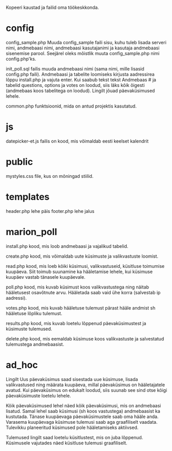 Kopeeri kaustad ja failid oma töökeskkonda.   

# config
config_sample.php
Muuda config_sample faili sisu, kuhu tuleb lisada serveri nimi, andmebaasi nimi, andmebaasi kasutajanimi ja kasutaja andmebaasi sisenemise parool. Seejärel oleks mõistlik muuta config_sample.php nimi config.php'ks. 

init_poll.sql failis muuda andmebaasi nimi (sama nimi, mille lisasid config.php faili). Andmebaasi ja tabelite loomiseks kirjusta aadressirea lõppu install.php ja vajuta enter. Kui saabub tekst tekst Andmebaas # ja tabelid questions, options ja votes on loodud, siis läks kõik õigesti (andmebaas koos tabelitega on loodud). Lingilt jõuad päevaküsimused lehele.

common.php
funktsioonid, mida on antud projektis kasutatud.

# js 
datepicker-et.js failis on kood, mis võimaldab eesti keelset kalendrit

# public 
mystyles.css file, kus on mõningad stiilid.

# templates 
header.php lehe päis
footer.php lehe jalus 

# marion_poll
install.php
kood,  mis loob andmebaasi ja vajalikud tabelid.

create.php 
kood, mis võimaldab uute küsimuste ja valikvastuste loomist.

read.php
kood, mis loeb kõiki küsimusi, valikvastuseid, küsitluse toimumise kuupäeva. Siit toimub suunamine ka hääletamise lehele, kui küsimuse kuupäev vastab tänasele kuupäevale.

poll.php
kood, mis kuvab küsimust koos valikvastustega ning näitab hääletusest osavõtnute arvu. Hääletada saab vaid ühe korra (salvestab ip aadressi).

votes.php
kood, mis kuvab hääletuse tulemust pärast hääle andmist sh hääletuse lõpliku tulemust.

results.php
kood, mis kuvab loetelu lõppenud päevaküsimustest ja küsimuste tulemused.

delete.php
kood, mis eemaldab küsimuse koos valikvastuste ja salvestatud tulemustega andmebaasist. 

# ad_hoc

Lingilt Uus päevaküsimus saad sisestada uue küsimuse, lisada valikvastused ning määrata kuupäeva,  millal päevaküsimus on hääletajatele avatud. Kui päevaküsimus on edukalt loodud, siis suunab see sind otse kõigi päevaküsimuste loetelu lehele.

Kõik päevaküsimused lehel näed kõik päevaküsimusi, mis on andmebaasi lisatud. Samal lehel saab küsimusi (sh koos vastustega) andmebaasist ka kustutada. Tänase kuupäevaga päevaküsimustele saab oma hääle anda. Varasema kuupäevaga küsimuse tulemusi saab aga graafiliselt vaadata. Tulevikku planeeritud küsimused pole hääletamiseks aktiivsed.

Tulemused lingilt saad loetelu küsitlustest, mis on juba lõppenud. Küsimusele vajutades näed küsitluse tulemusi graafiliselt.  



